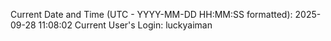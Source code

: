 Current Date and Time (UTC - YYYY-MM-DD HH:MM:SS formatted): 2025-09-28 11:08:02
Current User's Login: luckyaiman
